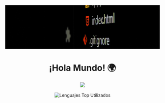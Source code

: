 <!-- Header -->
<div align="center">
  <img src="https://github.com/R7vera/R7vera/blob/main/Profile/BackGroundOne.webp" alt="Fondo Principal"/>
</div>
<h1 align="center">¡Hola Mundo! 🌍 </h1>


<p align="center">
    <img src="https://skillicons.dev/icons?i=js,html,css,git,java,js,nodejs,react,anaconda,py,astro,c,cs,cpp,laravel,matlab,mongodb,mysql,nestjs,nextjs,npm,php,postgres,react,sqlite&perline=14" />
</p>

<p align="center">
<img src="https://github-readme-stats.vercel.app/api/top-langs/?username=r7vera&layout=compact&theme=dark&bg_color=0D0D0D" alt="Lenguajes Top Utilizados"/>
</p>
<!---
<p align="center">
  <img src="https://github.com/R7vera/R7vera/blob/main/Profile/EhD-SNoXgAEp8iL.jpeg" alt="R7vera" width="400" height="400">
</p>
<p align="center">
<img src="https://komarev.com/ghpvc/?username=r7vera&label=Profile%20views&color=0e75b6&style=flat"
    alt="r7vera" /> 
</p>
bootstrap,c,cpp,css,docker,dynamodb,express,firebase,github,html,java,js,linux,md,mongodb,mysql,nextjs,nodejs,postman,py,react,vscode
R7vera/R7vera is a ✨ special ✨ repository because its `README.md` (this file) appears on your GitHub profile.
You can click the Preview link to take a look at your changes.
--->
